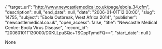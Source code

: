 {
  "target_url": "http://www.newcastlemedical.co.uk/page/ebola_34.cfm", 
  "description": null, 
  "end_date": null, 
  "date": "2006-01-01T12:00:00", 
  "slug": 14755, 
  "subject": "Ebola Outbreak, West Africa 2014", 
  "publisher": "newcastlemedical.co.uk", 
  "open_access": false, 
  "title": "Newcastle Medical Centre: Ebola Virus Disease", 
  "record_id": "20060101T120000/D0KLLpuSQc+TSCppTymdFQ==", 
  "start_date": null
}

None
